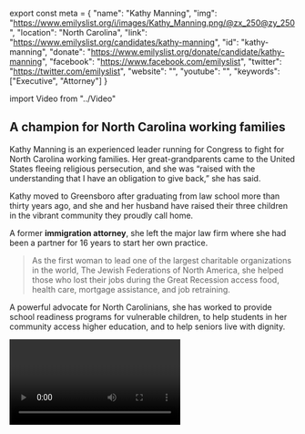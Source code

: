 export const meta = {
  "name": "Kathy Manning",
  "img": "https://www.emilyslist.org/i/images/Kathy_Manning.png/@zx_250@zy_250",
  "location": "North Carolina",
  "link": "https://www.emilyslist.org/candidates/kathy-manning",
  "id": "kathy-manning",
  "donate": "https://www.emilyslist.org/donate/candidate/kathy-manning",
  "facebook": "https://www.facebook.com/emilyslist",
  "twitter": "https://twitter.com/emilyslist",
  "website": "",
  "youtube": "",
  "keywords": ["Executive", "Attorney"]
}

import Video from "../Video"

## A champion for North Carolina working families

Kathy Manning is an experienced leader running for Congress to fight for North Carolina working families. Her great-grandparents came to the United States fleeing religious persecution, and she was “raised with the understanding that I have an obligation to give back,” she has said.

Kathy moved to Greensboro after graduating from law school more than thirty years ago, and she and her husband have raised their three children in the vibrant community they proudly call home.

A former **immigration attorney**, she left the major law firm where she had been a partner for 16 years to start her own practice.

> As the first woman to lead one of the largest charitable organizations in the world, The Jewish Federations of North America, she helped those who lost their jobs during the Great Recession access food, health care, mortgage assistance, and job retraining.

A powerful advocate for North Carolinians, she has worked to provide school readiness programs for vulnerable children, to help students in her community access higher education, and to help seniors live with dignity.

<Video id="EEJ3RKS4M4w" />

## An experienced leader fighting to expand economic opportunity

Kathy is running to expand economic opportunity and to help create good-paying jobs so that all North Carolina working families can thrive. She has worked to spur economic development in the Greensboro community, and she has what it takes to lead and to help grow an economy that works for all North Carolinians. Kathy is a fierce advocate for expanding all Americans’ access to affordable, quality health care — an issue that is deeply personal for her family. As the mother of a child with a chronic illness, she has fought insurance companies, knows firsthand how high the costs of life-saving drugs have risen, and worries that her daughter’s pre-existing condition could keep her from getting the coverage she needs to access care in the future. “I’ve just been astonished that Congress has spent so much time worrying about taking away health care,” Kathy has said. When elected, she will fight back against attempts to undo the progress we have worked so hard to make.

<Video id="0UMBHeydjn8" />

## An opportunity to flip a seat and take back the House

Kathy is challenging incumbent Republican Congressman Ted Budd, a vulnerable freshman who has prioritized a dangerous and extreme agenda that hurts the working families he was elected to serve. Kathy’s strong, grassroots campaign built impressive early momentum, and Budd is running scared. Desperate to keep his seat and his party’s control of the House, he began attacking Kathy as soon as she announced her candidacy. Kathy is a fearless fighter for North Carolinians, and she has what it takes to hold Budd accountable and to flip this seat. Let show her the full support of the EMILY’s List community and flip this seat — and take back the House in 2018.
